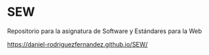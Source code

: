 # SEW
Repositorio para la asignatura de Software y Estándares para la Web

https://daniel-rodriguezfernandez.github.io/SEW/

